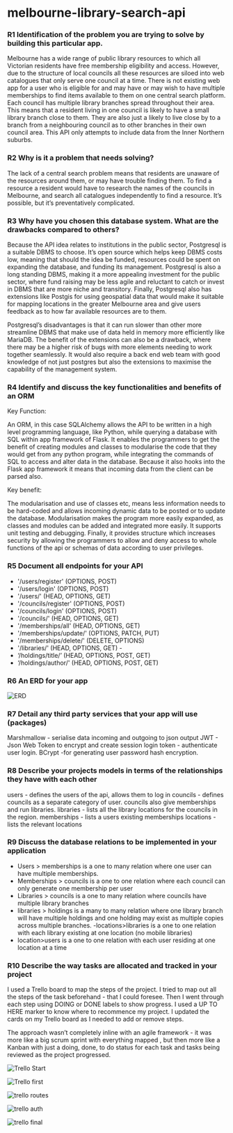 # melbourne-library-search-api

### R1 Identification of the problem you are trying to solve by building this particular app.

Melbourne has a wide range of public library resources to which all Victorian residents have free membership eligibility and access. However, due to the structure of local councils all these resources are siloed into web catalogues that only serve one council at a time. There is not existing web app for a user who is eligible for and may have or may wish to have multiple memberships to find items available to them on one central search platform.
Each council has multiple library branches spread throughout their area. This means that a resident living in one council is likely to have a small library branch close to them. They are also just a likely to live close by to a branch from a neighbouring council as to other branches in their own council area.
This API only attempts to include data from the Inner Northern suburbs.

### R2 Why is it a problem that needs solving?

The lack of a central search problem means that residents are unaware of the resources around them, or may have trouble finding them. To find a resource a resident would have to research the names of the councils in Melbourne, and search all catalogues independently to find a resource. It’s possible, but it’s preventatively complicated.


### R3 Why have you chosen this database system. What are the drawbacks compared to others?

Because the API idea relates to institutions in the public sector, Postgresql is a suitable DBMS to choose. It’s open source which helps keep DBMS costs low, meaning that should the idea be funded, resources could be spent on expanding the database, and funding its management. Postgresql is also a long standing DBMS, making it a more appealing investment for the public sector, where fund raising may be less agile and reluctant to catch or invest in DBMS that are more niche and transitory. Finally, Postgresql also has extensions like Postgis for using geospatial data that would make it suitable for mapping locations in the greater Melbourne area and give users feedback as to how far available resources are to them.

Postgresql’s disadvantages is that it can run slower than other more streamline DBMS that make use of data held in memory more efficiently like MariaDB. The benefit of the extensions can also be a drawback, where there may be a higher risk of bugs with more elements needing to work together seamlessly. It would also require a back end web team with good knowledge of not just postgres but also the extensions to maximise the capability of the management system.



### R4 Identify and discuss the key functionalities and benefits of an ORM

Key Function:

An ORM, in this case SQLAlchemy allows the API to be written in a high level programming language, like Python, while querying a database with SQL within app  framework of Flask. It enables the programmers to get the benefit of creating modules and classes to modularise the code that they would get from any python program, while integrating the commands of SQL to access and alter data in the database. Because it also hooks into the Flask app framework it means that incoming data from the client can be parsed also.

Key benefit:

The modularisation and use of classes etc, means less information needs to be hard-coded and allows incoming dynamic data to be posted or to update the database.
Modularisation makes the program more easily expanded, as classes and modules can be added and integrated more easily. It supports unit testing and debugging. 
Finally, it provides structure which increases security by allowing the programmers to allow and deny access to whole functions of the api or schemas of data according to user privileges.

### R5 Document all endpoints for your API

- '/users/register' (OPTIONS, POST)
- '/users/login' (OPTIONS, POST)
- '/users/' (HEAD, OPTIONS, GET)
- '/councils/register' (OPTIONS, POST) 
- '/councils/login' (OPTIONS, POST)
- '/councils/' (HEAD, OPTIONS, GET)
- '/memberships/all' (HEAD, OPTIONS, GET) 
- '/memberships/update/<id>' (OPTIONS, PATCH, PUT)
- '/memberships/delete/<id>' (DELETE, OPTIONS)
- '/libraries/' (HEAD, OPTIONS, GET) -
- ‘/holdings/title/<id>’ (HEAD, OPTIONS, POST, GET)
- ‘/holdings/author/<id>' (HEAD, OPTIONS, POST, GET)

### R6 An ERD for your app

![ERD](docs/ERD-library.png)

### R7 Detail any third party services that your app will use (packages)

Marshmallow - serialise data incoming and outgoing to json output
JWT - Json Web Token to encrypt and create session login token - authenticate user login.
BCrypt -for generating user password hash encryption.


### R8 Describe your projects models in terms of the relationships they have with each other

users - defines the users of the api, allows them to log in
councils - defines councils as a separate category of user. councils also give memberships and run libraries.
libraries - lists all the library locations for the councils in the region.
memberships - lists a users existing memberships 
locations - lists the relevant locations



### R9 Discuss the database relations to be implemented in your application

- Users > memberships is a one to many relation where one user can have multiple memberships.
- Memberships > councils is a one to one relation where each council can only generate one membership per user
- Libraries > councils is a one to many relation where councils have multiple library branches
- libraries > holdings is a many to many relation where one library branch will have multiple holdings and one holding may exist as multiple copies across multiple branches.
 -locations>libraries is a one to one relation with each library existing at one location (no mobile libraries)
- location>users is a one to one relation with each user residing at one location at a time


### R10 Describe the way tasks are allocated and tracked in your project


I used a Trello board to map the steps of the project. I tried to map out all the steps of the task beforehand - that I could foresee. Then I went through each step using DOING or DONE labels to show progress. I used a UP TO HERE marker to know where to recommence my project. I updated the cards on my Trello board as I needed to add or remove steps. 

The approach wasn’t completely inline with an agile framework - it was more like a big scrum sprint with everything mapped , but then more like a Kanban with just a doing, done, to do status for each task and tasks being reviewed as the project progressed.

![Trello Start](docs/trello-plan-start.png)

![Trello first](docs/trello-ERD-first-iteration.png)

![trello routes](docs/trello-routes.png)

![trello auth](docs/trello-auth-auth.png)

![trello final](docs/trello-final.png)